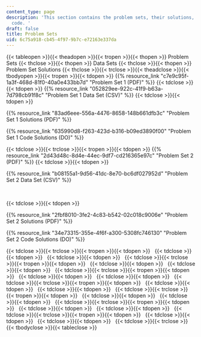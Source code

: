 ```yaml
---
content_type: page
description: 'This section contains the problem sets, their solutions, and accompanying
  code. '
draft: false
title: Problem Sets
uid: 6c75a918-cb45-4f97-9b7c-e72163e337da
---
```

{{< tableopen >}}{{< theadopen >}}{{< tropen >}}{{< thopen >}}
Problem Sets
{{< thclose >}}{{< thopen >}}
Data Sets
{{< thclose >}}{{< thopen >}}
Problem Set Solutions
{{< thclose >}}{{< trclose >}}{{< theadclose >}}{{< tbodyopen >}}{{< tropen >}}{{< tdopen >}}
{{% resource_link "c7e9c95f-1a3f-468d-81f0-40a0e433bb7d" "Problem Set 1 (PDF)" %}}
{{< tdclose >}}{{< tdopen >}}
{{% resource_link "052829ee-922c-41f9-b63a-7d798cb91f8c" "Problem Set 1 Data Set (CSV)" %}}
{{< tdclose >}}{{< tdopen >}}

{{% resource_link "83ad6eee-556a-4476-8658-148b661dfb3c" "Problem Set 1 Solutions (PDF)" %}}

{{% resource_link "635990d8-f263-423d-b316-b09ed3890f00" "Problem Set 1 Code Solutions (DO)" %}}

{{< tdclose >}}{{< trclose >}}{{< tropen >}}{{< tdopen >}}
{{% resource_link "2d43d48c-8d4e-44ec-9df7-cd216365e97c" "Problem Set 2 (PDF)" %}}
{{< tdclose >}}{{< tdopen >}}

{{% resource_link "b08155a1-9d56-41dc-8e70-bc6df027952d" "Problem Set 2 Data Set (CSV)" %}}

 

{{< tdclose >}}{{< tdopen >}}

{{% resource_link "2fbf8010-3fe2-4c83-b542-02c018c9006e" "Problem Set 2 Solutions (PDF)" %}}

{{% resource_link "34e73315-355e-4f6f-a300-5308fc746130" "Problem Set 2 Code Solutions (DO)" %}}

{{< tdclose >}}{{< trclose >}}{{< tropen >}}{{< tdopen >}}
 
{{< tdclose >}}{{< tdopen >}}
 
{{< tdclose >}}{{< tdopen >}}
 
{{< tdclose >}}{{< trclose >}}{{< tropen >}}{{< tdopen >}}
 
{{< tdclose >}}{{< tdopen >}}
 
{{< tdclose >}}{{< tdopen >}}
 
{{< tdclose >}}{{< trclose >}}{{< tropen >}}{{< tdopen >}}
 
{{< tdclose >}}{{< tdopen >}}
 
{{< tdclose >}}{{< tdopen >}}
 
{{< tdclose >}}{{< trclose >}}{{< tropen >}}{{< tdopen >}}
 
{{< tdclose >}}{{< tdopen >}}
 
{{< tdclose >}}{{< tdopen >}}
 
{{< tdclose >}}{{< trclose >}}{{< tropen >}}{{< tdopen >}}
 
{{< tdclose >}}{{< tdopen >}}
 
{{< tdclose >}}{{< tdopen >}}
 
{{< tdclose >}}{{< trclose >}}{{< tropen >}}{{< tdopen >}}
 
{{< tdclose >}}{{< tdopen >}}
 
{{< tdclose >}}{{< tdopen >}}
 
{{< tdclose >}}{{< trclose >}}{{< tropen >}}{{< tdopen >}}
 
{{< tdclose >}}{{< tdopen >}}
 
{{< tdclose >}}{{< tdopen >}}
 
{{< tdclose >}}{{< trclose >}}{{< tbodyclose >}}{{< tableclose >}}